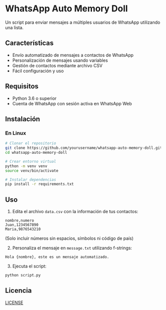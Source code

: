 # WhatsApp Auto Memory Doll

Un script para enviar mensajes a múltiples usuarios de WhatsApp utilizando una lista.

## Características

- Envío automatizado de mensajes a contactos de WhatsApp
- Personalización de mensajes usando variables
- Gestión de contactos mediante archivo CSV
- Fácil configuración y uso

## Requisitos

- Python 3.6 o superior
- Cuenta de WhatsApp con sesión activa en WhatsApp Web

## Instalación

### En Linux

```bash
# Clonar el repositorio
git clone https://github.com/yourusername/whatsapp-auto-memory-doll.git
cd whatsapp-auto-memory-doll

# Crear entorno virtual
python -m venv venv
source venv/bin/activate

# Instalar dependencias
pip install -r requirements.txt
```

## Uso

1. Edita el archivo `data.csv` con la información de tus contactos:
  ```
  nombre,numero
  Juan,1234567890
  Maria,9876543210
  ```
  (Solo incluir números sin espacios, símbolos ni código de país)

2. Personaliza el mensaje en `message.txt` utilizando f-strings:
  ```
  Hola {nombre}, este es un mensaje automatizado.
  ```

3. Ejecuta el script:
  ```bash
  python script.py
  ```

## Licencia

[LICENSE](LICENSE)